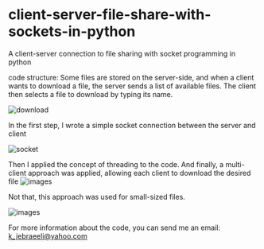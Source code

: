 # client-server-file-share-with-sockets-in-python
A client-server connection to file sharing with socket programming in python

code structure:
Some files are stored on the server-side, and when a client wants to download a file, the server sends a list of available files. The client then selects a file to download by typing its name.

![download](https://github.com/kazem2022/client-server-file-share-with-sockets-in-python/assets/118965194/cf1f5572-f67f-4594-855b-a3551c68566b)


In the first step, I wrote a simple socket connection between the server and client

![socket](https://github.com/kazem2022/client-server-file-share-with-sockets-in-python/assets/118965194/86daa318-bbad-4301-9636-c6dd8f65ab84)

Then I applied the concept of threading to the code.
And finally, a multi-client approach was applied, allowing each client to download the desired file
![images](https://github.com/kazem2022/client-server-file-share-with-sockets-in-python/assets/118965194/2ebf3c17-72e9-4349-9bec-9ceb3af67c36)

Not that, this approach was used for small-sized files.

![images](https://github.com/kazem2022/client-server-file-share-with-sockets-in-python/assets/118965194/3e9b7bf8-f7cd-43da-be38-8fe5391ccac8)

For more information about the code, you can send me an email: k_jebraeeli@yahoo.com
